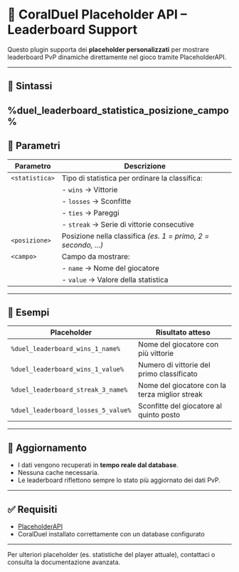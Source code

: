 # 📘 CoralDuel Placeholder API – Leaderboard Support

Questo plugin supporta dei **placeholder personalizzati** per mostrare leaderboard PvP dinamiche direttamente nel gioco tramite PlaceholderAPI.

---
## 🔧 Sintassi
%duel_leaderboard_statistica_posizione_campo%
---

## 📌 Parametri

| Parametro     | Descrizione                                                     |
|---------------|-----------------------------------------------------------------|
| `<statistica>` | Tipo di statistica per ordinare la classifica:                |
|                | - `wins` → Vittorie                                            |
|                | - `losses` → Sconfitte                                         |
|                | - `ties` → Pareggi                                             |
|                | - `streak` → Serie di vittorie consecutive                     |
| `<posizione>`  | Posizione nella classifica *(es. 1 = primo, 2 = secondo, ...)* |
| `<campo>`      | Campo da mostrare:                                             |
|                | - `name` → Nome del giocatore                                  |
|                | - `value` → Valore della statistica                            |

---

## 🧪 Esempi

| Placeholder                         | Risultato atteso                                   |
|-------------------------------------|----------------------------------------------------|
| `%duel_leaderboard_wins_1_name%`    | Nome del giocatore con più vittorie                |
| `%duel_leaderboard_wins_1_value%`   | Numero di vittorie del primo classificato          |
| `%duel_leaderboard_streak_3_name%`  | Nome del giocatore con la terza miglior streak     |
| `%duel_leaderboard_losses_5_value%` | Sconfitte del giocatore al quinto posto            |

---

## 🔄 Aggiornamento

- I dati vengono recuperati in **tempo reale dal database**.
- Nessuna cache necessaria.
- Le leaderboard riflettono sempre lo stato più aggiornato dei dati PvP.

---

## ✅ Requisiti

- [PlaceholderAPI](https://www.spigotmc.org/resources/placeholderapi.6245/)
- CoralDuel installato correttamente con un database configurato

---

Per ulteriori placeholder (es. statistiche del player attuale), contattaci o consulta la documentazione avanzata.
